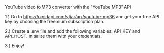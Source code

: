 YouTube video to MP3 converter with the "YouTube MP3" API

1.) Go to https://rapidapi.com/ytjar/api/youtube-mp36 and get your free API key by choosing the freemium subscription plan.

2.) Create a .env file and add the following variables: API_KEY and API_HOST. Initialize them with your credentials.

3.) Enjoy!
